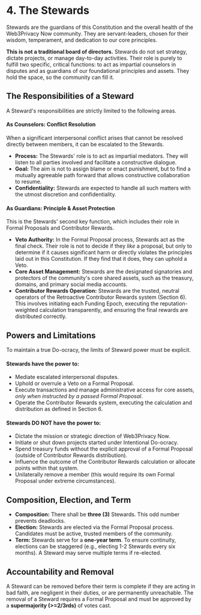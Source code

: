 # 4. The Stewards

Stewards are the guardians of this Constitution and the overall health of the Web3Privacy Now community. They are servant-leaders, chosen for their wisdom, temperament, and dedication to our core principles.

**This is not a traditional board of directors.** Stewards do not set strategy, dictate projects, or manage day-to-day activities. Their role is purely to fulfill two specific, critical functions: to act as impartial counselors in disputes and as guardians of our foundational principles and assets. They hold the space, so the community can fill it.

## The Responsibilities of a Steward

A Steward's responsibilities are strictly limited to the following areas.

#### As Counselors: Conflict Resolution
When a significant interpersonal conflict arises that cannot be resolved directly between members, it can be escalated to the Stewards.

* **Process:** The Stewards' role is to act as impartial mediators. They will listen to all parties involved and facilitate a constructive dialogue.
* **Goal:** The aim is not to assign blame or enact punishment, but to find a mutually agreeable path forward that allows constructive collaboration to resume.
* **Confidentiality:** Stewards are expected to handle all such matters with the utmost discretion and confidentiality.

#### As Guardians: Principle & Asset Protection
This is the Stewards' second key function, which includes their role in Formal Proposals and Contributor Rewards.

* **Veto Authority:** In the Formal Proposal process, Stewards act as the final check. Their role is not to decide if they *like* a proposal, but only to determine if it causes significant harm or directly violates the principles laid out in this Constitution. If they find that it does, they can uphold a Veto.
* **Core Asset Management:** Stewards are the designated signatories and protectors of the community's core shared assets, such as the treasury, domains, and primary social media accounts.
* **Contributor Rewards Operation:** Stewards are the trusted, neutral operators of the Retroactive Contributor Rewards system (Section 6). This involves initiating each Funding Epoch, executing the reputation-weighted calculation transparently, and ensuring the final rewards are distributed correctly.

## Powers and Limitations

To maintain a true Do-ocracy, the limits of Steward power must be explicit.

#### Stewards have the power to:

* Mediate escalated interpersonal disputes.
* Uphold or overrule a Veto on a Formal Proposal.
* Execute transactions and manage administrative access for core assets, *only when instructed by a passed Formal Proposal*.
* Operate the Contributor Rewards system, executing the calculation and distribution as defined in Section 6.

#### Stewards DO NOT have the power to:

* Dictate the mission or strategic direction of Web3Privacy Now.
* Initiate or shut down projects started under Intentional Do-ocracy.
* Spend treasury funds without the explicit approval of a Formal Proposal (outside of Contributor Rewards distribution).
* Influence the outcome of the Contributor Rewards calculation or allocate points within that system.
* Unilaterally remove a member (this would require its own Formal Proposal under extreme circumstances).

## Composition, Election, and Term

* **Composition:** There shall be **three (3)** Stewards. This odd number prevents deadlocks.
* **Election:** Stewards are elected via the Formal Proposal process. Candidates must be active, trusted members of the community.
* **Term:** Stewards serve for a **one-year term**. To ensure continuity, elections can be staggered (e.g., electing 1-2 Stewards every six months). A Steward may serve multiple terms if re-elected.

## Accountability and Removal

A Steward can be removed before their term is complete if they are acting in bad faith, are negligent in their duties, or are permanently unreachable. The removal of a Steward requires a Formal Proposal and must be approved by a **supermajority (>=2/3rds)** of votes cast.
